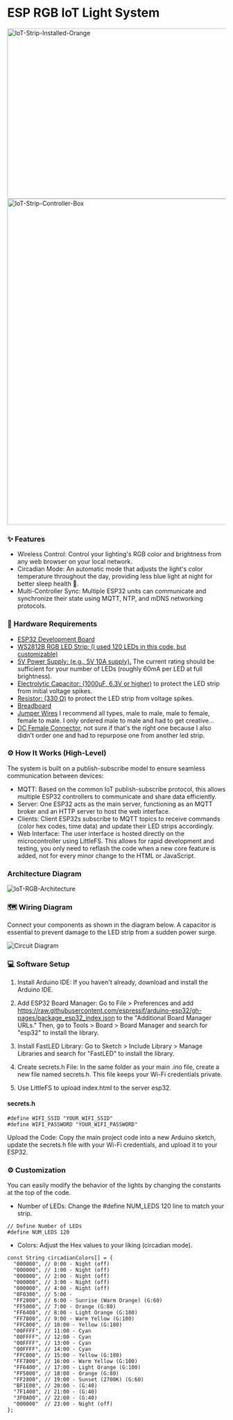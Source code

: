 # ESP RGB IoT Light System
<img width="731" height="392" alt="IoT-Strip-Installed-Orange" src="https://github.com/user-attachments/assets/dff16145-7337-4c71-99ac-8131e7bf961a" />

<img width="784" height="750" alt="IoT-Strip-Controller-Box" src="https://github.com/user-attachments/assets/28f3efa7-c296-4709-ab3e-eebc42a90c3c" />

### ✨ Features
- Wireless Control: Control your lighting's RGB color and brightness from any web browser on your local network.
- Circadian Mode: An automatic mode that adjusts the light's color temperature throughout the day, providing less blue light at night for better sleep health 🌙.
- Multi-Controller Sync: Multiple ESP32 units can communicate and synchronize their state using MQTT, NTP, and mDNS networking protocols.

### 🔌 Hardware Requirements
- [ESP32 Development Board](https://he.aliexpress.com/item/1005007671225942.html?spm=a2g0o.order_list.order_list_main.17.18ae586aKyi2pk&gatewayAdapt=glo2isr)
- [WS2812B RGB LED Strip: (I used 120 LEDs in this code, but customizable)](https://he.aliexpress.com/item/1005004289391906.html?spm=a2g0o.order_list.order_list_main.5.18ae586aKyi2pk&gatewayAdapt=glo2isr)
- [5V Power Supply: (e.g., 5V 10A supply).](https://he.aliexpress.com/item/4001159381316.html?spm=a2g0o.order_list.order_list_main.35.18ae586aKyi2pk&gatewayAdapt=glo2isr) The current rating should be sufficient for your number of LEDs (roughly 60mA per LED at full brightness).
- [Electrolytic Capacitor: (1000µF, 6.3V or higher)](https://he.aliexpress.com/item/32812576995.html?spm=a2g0o.order_list.order_list_main.11.18ae586aKyi2pk&gatewayAdapt=glo2isr) to protect the LED strip from initial voltage spikes.
- [Resistor: (330 Ω)](https://he.aliexpress.com/item/32952657927.html?spm=a2g0o.order_list.order_list_main.23.18ae586aKyi2pk&gatewayAdapt=glo2isr) to protect the LED strip from voltage spikes.
- [Breadboard](https://he.aliexpress.com/item/1005004532352681.html?spm=a2g0o.order_list.order_list_main.28.18ae586aKyi2pk&gatewayAdapt=glo2isr)
- [Jumper Wires](https://he.aliexpress.com/item/1005004532352681.html?spm=a2g0o.order_list.order_list_main.29.18ae586aKyi2pk&gatewayAdapt=glo2isr) I recommend all types, male to male, male to female, female to male. I only ordered male to male and had to get creative...
- [DC Female Connector](https://he.aliexpress.com/item/1005006472747217.html?spm=a2g0o.productlist.main.1.581cau6fau6fbu&algo_pvid=31d23c7f-d3a5-401b-8b01-3019abd3a9c7&algo_exp_id=31d23c7f-d3a5-401b-8b01-3019abd3a9c7-0&pdp_ext_f=%7B%22order%22%3A%226223%22%2C%22eval%22%3A%221%22%7D&pdp_npi=6%40dis%21ILS%213.60%213.60%21%21%211.04%211.04%21%4021010d9017553594114463657e920e%2112000037321758211%21sea%21IL%212447827219%21X%211%210%21n_tag%3A-29919%3Bm03_new_user%3A-29895&curPageLogUid=pHIz1SmY3yet&utparam-url=scene%3Asearch%7Cquery_from%3A%7Cx_object_id%3A1005006472747217%7C_p_origin_prod%3A), not sure if that's the right one because I also didn't order one and had to repurpose one from another led strip.

### ⚙️ How It Works (High-Level)
The system is built on a publish-subscribe model to ensure seamless communication between devices:
- MQTT: Based on the common IoT publish-subscribe protocol, this allows multiple ESP32 controllers to communicate and share data efficiently.
- Server: One ESP32 acts as the main server, functioning as an MQTT broker and an HTTP server to host the web interface.
- Clients: Client ESP32s subscribe to MQTT topics to receive commands (color hex codes, time data) and update their LED strips accordingly.
- Web Interface: The user interface is hosted directly on the microcontroller using LittleFS. This allows for rapid development and testing, you only need to reflash the code when a new core feature is added, not for every minor change to the HTML or JavaScript.

### Architecture Diagram
<img alt="IoT-RGB-Architecture" src="https://github.com/user-attachments/assets/94e82b6e-9f95-4d8a-b9bb-08408a2cb040" />

### 🗺️ Wiring Diagram
Connect your components as shown in the diagram below. A capacitor is essential to prevent damage to the LED strip from a sudden power surge.

<img alt="Circuit Diagram" src="https://github.com/user-attachments/assets/b78fec91-d8ff-47c7-aaf4-d1e0f1d9c371" />

### 💻 Software Setup
1. Install Arduino IDE: If you haven't already, download and install the Arduino IDE.

2. Add ESP32 Board Manager: Go to File > Preferences and add https://raw.githubusercontent.com/espressif/arduino-esp32/gh-pages/package_esp32_index.json to the "Additional Board Manager URLs." Then, go to Tools > Board > Board Manager and search for "esp32" to install the library.

3. Install FastLED Library: Go to Sketch > Include Library > Manage Libraries and search for "FastLED" to install the library.

4. Create secrets.h File: In the same folder as your main .ino file, create a new file named secrets.h. This file keeps your Wi-Fi credentials private.

6. Use LittleFS to upload index.html to the server esp32.

#### secrets.h
```
#define WIFI_SSID "YOUR_WIFI_SSID"
#define WIFI_PASSWORD "YOUR_WIFI_PASSWORD"
```
Upload the Code: Copy the main project code into a new Arduino sketch, update the secrets.h file with your Wi-Fi credentials, and upload it to your ESP32.

### ⚙️ Customization
You can easily modify the behavior of the lights by changing the constants at the top of the code.

- Number of LEDs: Change the #define NUM_LEDS 120 line to match your strip.
```
// Define Number of LEDs
#define NUM_LEDS 120
```
- Colors: Adjust the Hex values to your liking (circadian mode).
```
const String circadianColors[] = {
  "000000", // 0:00 - Night (off)
  "000000", // 1:00 - Night (off)
  "000000", // 2:00 - Night (off)
  "000000", // 3:00 - Night (off)
  "000000", // 4:00 - Night (off)
  "0F0300", // 5:00 - 
  "FF2800", // 6:00 - Sunrise (Warm Orange) (G:60)
  "FF5000", // 7:00 - Orange (G:80)
  "FF6400", // 8:00 - Light Orange (G:100)
  "FF7800", // 9:00 - Warm Yellow (G:100)
  "FFC800", // 10:00 - Yellow (G:180)
  "00FFFF", // 11:00 - Cyan
  "00FFFF", // 12:00 - Cyan
  "00FFFF", // 13:00 - Cyan
  "00FFFF", // 14:00 - Cyan
  "FFC800", // 15:00 - Yellow (G:180)
  "FF7800", // 16:00 - Warm Yellow (G:100)
  "FF6400", // 17:00 - Light Orange (G:100)
  "FF5000", // 18:00 - Orange (G:80)
  "FF2800", // 19:00 - Sunset (2700K) (G:60)
  "BF1E00", // 20:00 - (G:40)
  "7F1400", // 21:00 - (G:40)
  "3F0A00", // 22:00 - (G:40)
  "000000"  // 23:00 - Night (off)
};
```

